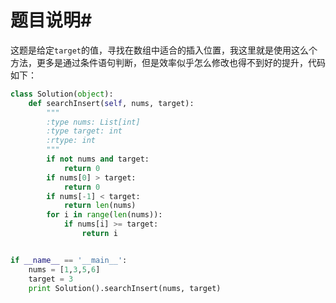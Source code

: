 # 题目说明#

这题是给定`target`的值，寻找在数组中适合的插入位置，我这里就是使用这么个方法，更多是通过条件语句判断，但是效率似乎怎么修改也得不到好的提升，代码如下：

```python
class Solution(object):
    def searchInsert(self, nums, target):
        """
        :type nums: List[int]
        :type target: int
        :rtype: int
        """
        if not nums and target:
            return 0
        if nums[0] > target:
            return 0
        if nums[-1] < target:
            return len(nums)
        for i in range(len(nums)):
            if nums[i] >= target:
                return i


if __name__ == '__main__':
    nums = [1,3,5,6]
    target = 3
    print Solution().searchInsert(nums, target)
```

